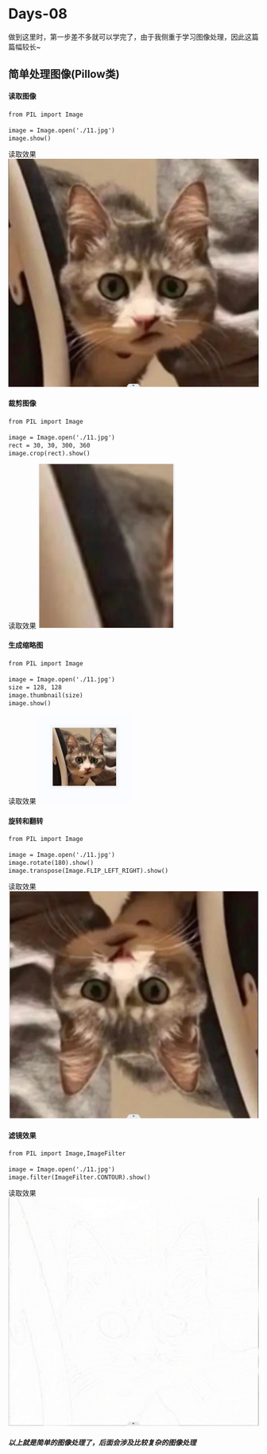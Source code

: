 # Days-08

做到这里时，第一步差不多就可以学完了，由于我侧重于学习图像处理，因此这篇篇幅较长~

## 简单处理图像(Pillow类)

#### 读取图像
```
from PIL import Image

image = Image.open('./11.jpg')
image.show()
```
读取效果
![](004.png)

#### 裁剪图像
```
from PIL import Image

image = Image.open('./11.jpg')
rect = 30, 30, 300, 360
image.crop(rect).show()
```
读取效果
![](005.png)

#### 生成缩略图
```
from PIL import Image

image = Image.open('./11.jpg')
size = 128, 128
image.thumbnail(size)
image.show()
```
读取效果
![](006.png)

#### 旋转和翻转
```
from PIL import Image

image = Image.open('./11.jpg')
image.rotate(180).show()
image.transpose(Image.FLIP_LEFT_RIGHT).show()
```
读取效果
![](007.png)

#### 滤镜效果
```
from PIL import Image,ImageFilter

image = Image.open('./11.jpg')
image.filter(ImageFilter.CONTOUR).show()
```
读取效果
![](008.png)

##### 以上就是简单的图像处理了，后面会涉及比较复杂的图像处理

